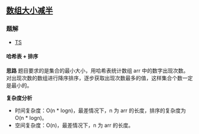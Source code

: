 ## [数组大小减半](https://leetcode-cn.com/problems/reduce-array-size-to-the-half/)

### 题解
+ [TS](../../ts/1408/1338.ts)

#### 哈希表 + 排序
**思路**
题目要求的是集合的最小大小，用哈希表统计数组 arr 中的数字出现次数。对出现次数的数组进行降序排序，逐步获取出现次数最多的值，这样集合个数一定是最小的。

**复杂度分析**
+ 时间复杂度：O(n * logn)，最差情况下，n 为 arr 的长度，排序的复杂度为 O(n * logn)。
+ 空间复杂度：O(n)，最差情况下，n 为 arr 的长度。